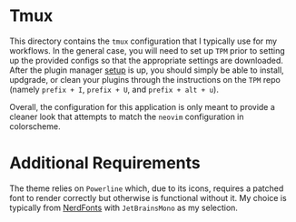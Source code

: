 # Tmux

This directory contains the `tmux` configuration that I typically use for my
workflows. In the general case, you will need to set up `TPM` prior to setting
up the provided configs so that the appropriate settings are downloaded. After
the plugin manager [setup](https://www.github.com/tmux-plugins/tpm) is up,
you should simply be able to install, updgrade, or clean your plugins through
the instructions on the `TPM` repo (namely `prefix + I`, `prefix + U`, and
`prefix + alt + u`).

Overall, the configuration for this application is only meant to provide a
cleaner look that attempts to match the `neovim` configuration in colorscheme.

# Additional Requirements

The theme relies on `Powerline` which, due to its icons, requires a patched
font to render correctly but otherwise is functional without it. My choice is
typically from [NerdFonts](https://www.nerdfonts.com) with `JetBrainsMono` as
my selection.
